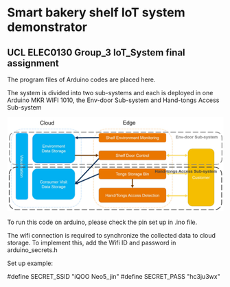 # Smart bakery shelf IoT system demonstrator
## UCL ELEC0130 Group_3 IoT_System final assignment
The program files of Arduino codes are placed here.

The system is divided into two sub-systems and each is deployed in one Arduino MKR WIFI 1010, the Env-door Sub-system and Hand-tongs Access Sub-system

![](layout.JPG)

To run this code on arduino, please check the pin set up in .ino file.

The wifi connection is required to synchronize the collected data to cloud storage. To implement this, add the Wifi ID and password in arduino_secrets.h

Set up example:


#define SECRET_SSID "iQOO Neo5_jin"
#define SECRET_PASS "hc3ju3wx"
